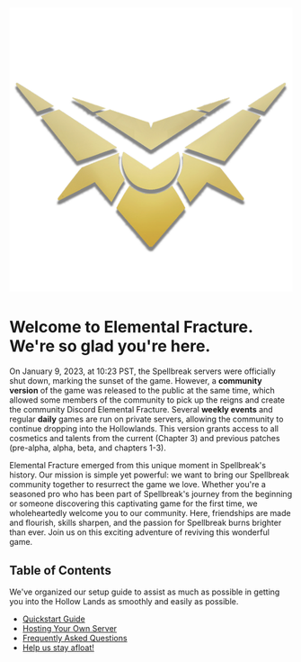 <link rel="stylesheet" type="text/css" href="styles.css">

<h1 class="banner">
 <img src="images/Logo.png" alt="Elemental Fracture" />
</h1>


# Welcome to Elemental Fracture. We're so glad you're here.

On January 9, 2023, at 10:23 PST, the Spellbreak servers were officially shut down, marking the sunset of the game. However, a **community version** of the game was released to the public at the same time, which allowed some members of the community to pick up the reigns and create the community Discord Elemental Fracture. Several **weekly events** and regular **daily** games are run on private servers, allowing the community to continue dropping into the Hollowlands. This version grants access to all cosmetics and talents from the current (Chapter 3) and previous patches (pre-alpha, alpha, beta, and chapters 1-3).

Elemental Fracture emerged from this unique moment in Spellbreak's history. Our mission is simple yet powerful: we want to bring our Spellbreak community together to resurrect the game we love. Whether you're a seasoned pro who has been part of Spellbreak's journey from the beginning or someone discovering this captivating game for the first time, we wholeheartedly welcome you to our community. Here, friendships are made and flourish, skills sharpen, and the passion for Spellbreak burns brighter than ever. Join us on this exciting adventure of reviving this wonderful game.

## Table of Contents
We've organized our setup guide to assist as much as possible in getting you into the Hollow Lands as smoothly and easily as possible.
- [Quickstart Guide](./guide.md)
- [Hosting Your Own Server](./hosting.md)
- [Frequently Asked Questions](./faq.md)
- [Help us stay afloat!](./support.md)


